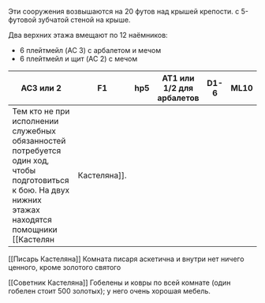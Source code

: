 Эти сооружения возвышаются на 20 футов над крышей крепости. с 5-футовой зубчатой стеной на крыше. 

Два верхних этажа вмещают по 12 наёмников: 
- 6 плейтмейл (AC 3) с арбалетом и мечом 
- 6 плейтмейл и щит (AC 2) с мечом 

AC3 или 2|F1|hp5|AT1 или 1/2 для арбалетов|D1-6|ML10
---------|--|---|-------------------------|----|----
Тем кто не при исполнении служебных обязанностей потребуется один ход, чтобы подготовиться к бою. На двух нижних этажах находятся помощники [[Кастелян|Кастеляна]].

[[Писарь Кастеляна]]
Комната писаря аскетична и внутри нет ничего ценного, кроме золотого святого 

[[Советник Кастеляна]]
Гобелены и ковры по всей комнате (один гобелен стоит 500 золотых); у него очень хорошая мебель. 